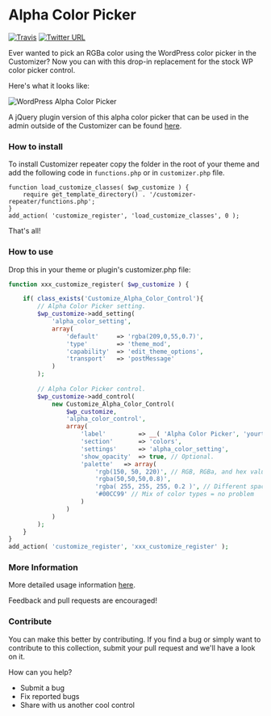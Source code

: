 # Alpha Color Picker #
[![Travis](https://img.shields.io/badge/license-GPL-green.svg)](https://www.gnu.org/licenses/gpl-3.0.en.html) [![Twitter URL](https://img.shields.io/twitter/url/http/shields.io.svg?style=social)](https://twitter.com/intent/tweet?text=Check%20out%20this%20awesome%20customizer%20control%20from%20@Themeisle%20team!%20https://github.com/Codeinwp/customizer-controls/tree/master/customizer-alpha-color-picker)  

Ever wanted to pick an RGBa color using the WordPress color picker in the Customizer? Now you can with this drop-in replacement for the stock WP color picker control.

Here's what it looks like:

![WordPress Alpha Color Picker](http://res.cloudinary.com/vertigo-studio-srl/image/upload/v1508841053/alpha-color-picker_mk2pom.gif)

A jQuery plugin version of this alpha color picker that can be used in the admin outside of the Customizer can be found [here](https://github.com/BraadMartin/components/tree/master/alpha-color-picker).

### How to install

To install Customizer repeater copy the folder in the root of your theme and add the following code in `functions.php` or in `customizer.php` file.

    function load_customize_classes( $wp_customize ) {  
        require get_template_directory() . '/customizer-repeater/functions.php';
    }
    add_action( 'customize_register', 'load_customize_classes', 0 );
         

That's all!

### How to use

Drop this in your theme or plugin's customizer.php file:

```php
function xxx_customize_register( $wp_customize ) {

    if( class_exists('Customize_Alpha_Color_Control'){
        // Alpha Color Picker setting.
        $wp_customize->add_setting(
            'alpha_color_setting',
            array(
                'default'     => 'rgba(209,0,55,0.7)',
                'type'        => 'theme_mod',
                'capability'  => 'edit_theme_options',
                'transport'   => 'postMessage'
            )
        );
    
        // Alpha Color Picker control.
        $wp_customize->add_control(
            new Customize_Alpha_Color_Control(
                $wp_customize,
                'alpha_color_control',
                array(
                    'label'         => __( 'Alpha Color Picker', 'yourtextdomain' ),
                    'section'       => 'colors',
                    'settings'      => 'alpha_color_setting',
                    'show_opacity'  => true, // Optional.
                    'palette'	=> array(
                        'rgb(150, 50, 220)', // RGB, RGBa, and hex values supported
                        'rgba(50,50,50,0.8)',
                        'rgba( 255, 255, 255, 0.2 )', // Different spacing = no problem
                        '#00CC99' // Mix of color types = no problem
                    )
                )
            )
        );
    }
}
add_action( 'customize_register', 'xxx_customize_register' );
```

### More Information ###

More detailed usage information [here](http://braadmartin.com/alpha-color-picker-control-for-the-wordpress-customizer/).

Feedback and pull requests are encouraged!

### Contribute

You can make this better by contributing. If you find a bug or simply want to contribute to this collection, submit your pull request and we'll have a look on it.  

How can you help?
- Submit a bug
- Fix reported bugs
- Share with us another cool control